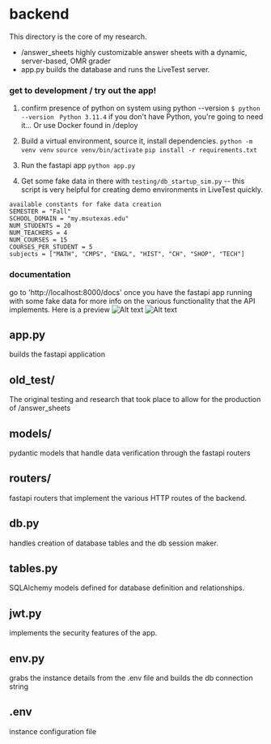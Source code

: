 # backend

This directory is the core of my research. 

  - /answer_sheets  highly customizable answer sheets with a dynamic, server-based, OMR grader
  - app.py   builds the database and runs the LiveTest server. 

### get to development / try out the app!
  1. confirm presence of python on system using python --version
  ```$ python --version ```
  ```Python 3.11.4```
  if you don't have Python, you're going to need it... Or use Docker found in /deploy
  
  2. Build a virtual environment, source it, install dependencies.
     ```python -m venv venv```
     ```source venv/bin/activate```
     ```pip install -r requirements.txt```
  
  3. Run the fastapi app
    ```python app.py```

  4. Get some fake data in there with 
      ```testing/db_startup_sim.py``` -- this script is very helpful for creating demo environments in LiveTest quickly.

    available constants for fake data creation
    SEMESTER = "Fall"
    SCHOOL_DOMAIN = "my.msutexas.edu"
    NUM_STUDENTS = 20
    NUM_TEACHERS = 4
    NUM_COURSES = 15
    COURSES_PER_STUDENT = 5
    subjects = ["MATH", "CMPS", "ENGL", "HIST", "CH", "SHOP", "TECH"]
      

### documentation
  go to 'http://localhost:8000/docs' once you have the fastapi app running with some fake data for more info on the various functionality that the API implements. Here is a preview
![Alt text](assets/docs.png)
![Alt text](assets/docs2.png)



## app.py
  builds the fastapi application

## old_test/ 
  The original testing and research that took place to allow for the production of /answer_sheets

## models/
  pydantic models that handle data verification through the fastapi routers

## routers/
  fastapi routers that implement the various HTTP routes of the backend. 

## db.py 
  handles creation of database tables and the db session maker. 

## tables.py 
  SQLAlchemy models defined for database definition and relationships. 

## jwt.py
  implements the security features of the app. 

## env.py
  grabs the instance details from the .env file and builds the db connection string

## .env 
  instance configuration file
